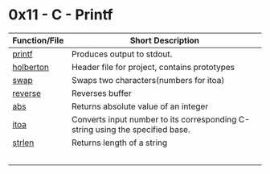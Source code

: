  # 0x11 - C - Printf
Function/File | Short Description
-------|------------
[printf](printf.c) | Produces output to stdout.
[holberton](holberton.h) | Header file for project, contains prototypes
[swap](_swap.c) | Swaps two characters(numbers for itoa)
[reverse](_reverse.c) | Reverses buffer
[abs](_abs.c) | Returns absolute value of an integer
[itoa](_itoa.c) | Converts input number to its corresponding C-string using the specified base.
[strlen](_strlen.c) | Returns length of a string
[]() | 
[]() | 
[]() | 
[]() | 
[]() | 
